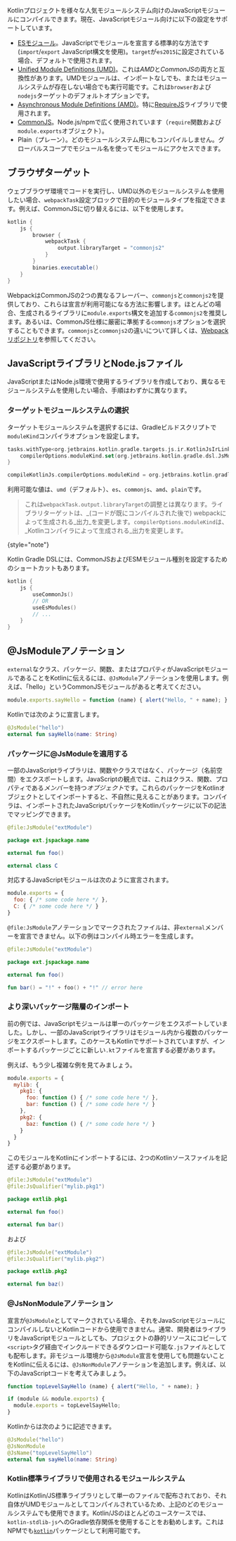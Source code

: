 [//]: # (title: JavaScriptモジュール)

Kotlinプロジェクトを様々な人気モジュールシステム向けのJavaScriptモジュールにコンパイルできます。現在、JavaScriptモジュール向けに以下の設定をサポートしています。

- [ESモジュール](https://developer.mozilla.org/en-US/docs/Web/JavaScript/Guide/Modules)。JavaScriptでモジュールを宣言する標準的な方法です (`import`/`export` JavaScript構文を使用)。`target`が`es2015`に設定されている場合、デフォルトで使用されます。
- [Unified Module Definitions (UMD)](https://github.com/umdjs/umd)。これは*AMD*と*CommonJS*の両方と互換性があります。UMDモジュールは、インポートなしでも、またはモジュールシステムが存在しない場合でも実行可能です。これは`browser`および`nodejs`ターゲットのデフォルトオプションです。
- [Asynchronous Module Definitions (AMD)](https://github.com/amdjs/amdjs-api/wiki/AMD)。特に[RequireJS](https://requirejs.org/)ライブラリで使用されます。
- [CommonJS](http://wiki.commonjs.org/wiki/Modules/1.1)。Node.js/npmで広く使用されています（`require`関数および`module.exports`オブジェクト）。
- Plain（プレーン）。どのモジュールシステム用にもコンパイルしません。グローバルスコープでモジュール名を使ってモジュールにアクセスできます。

## ブラウザターゲット

ウェブブラウザ環境でコードを実行し、UMD以外のモジュールシステムを使用したい場合、`webpackTask`設定ブロックで目的のモジュールタイプを指定できます。例えば、CommonJSに切り替えるには、以下を使用します。

```groovy
kotlin {
    js {
        browser {
            webpackTask {
                output.libraryTarget = "commonjs2"
            }
        }
        binaries.executable()
    }
}
```

WebpackはCommonJSの2つの異なるフレーバー、`commonjs`と`commonjs2`を提供しており、これらは宣言が利用可能になる方法に影響します。ほとんどの場合、生成されるライブラリに`module.exports`構文を追加する`commonjs2`を推奨します。あるいは、CommonJS仕様に厳密に準拠する`commonjs`オプションを選択することもできます。`commonjs`と`commonjs2`の違いについて詳しくは、[Webpackリポジトリ](https://github.com/webpack/webpack/issues/1114)を参照してください。

## JavaScriptライブラリとNode.jsファイル

JavaScriptまたはNode.js環境で使用するライブラリを作成しており、異なるモジュールシステムを使用したい場合、手順はわずかに異なります。

### ターゲットモジュールシステムの選択

ターゲットモジュールシステムを選択するには、Gradleビルドスクリプトで`moduleKind`コンパイラオプションを設定します。

<tabs group="build-script">
<tab title="Kotlin" group-key="kotlin">

```kotlin
tasks.withType<org.jetbrains.kotlin.gradle.targets.js.ir.KotlinJsIrLink> {
    compilerOptions.moduleKind.set(org.jetbrains.kotlin.gradle.dsl.JsModuleKind.MODULE_COMMONJS)
}
```

</tab>
<tab title="Groovy" group-key="groovy">

```groovy
compileKotlinJs.compilerOptions.moduleKind = org.jetbrains.kotlin.gradle.dsl.JsModuleKind.MODULE_COMMONJS
```

</tab>
</tabs>

利用可能な値は、`umd`（デフォルト）、`es`、`commonjs`、`amd`、`plain`です。

> これは`webpackTask.output.libraryTarget`の調整とは異なります。ライブラリターゲットは、_(コードが既にコンパイルされた後で) webpackによって生成される_出力_を変更します。`compilerOptions.moduleKind`は、_Kotlinコンパイラによって生成される_出力を変更します。
>
{style="note"}  

Kotlin Gradle DSLには、CommonJSおよびESMモジュール種別を設定するためのショートカットもあります。

```kotlin
kotlin {
    js {
        useCommonJs()
        // OR
        useEsModules()
        // ...
    }
}
```

## @JsModuleアノテーション

`external`なクラス、パッケージ、関数、またはプロパティがJavaScriptモジュールであることをKotlinに伝えるには、`@JsModule`アノテーションを使用します。例えば、「hello」というCommonJSモジュールがあると考えてください。

```javascript
module.exports.sayHello = function (name) { alert("Hello, " + name); }
```

Kotlinでは次のように宣言します。

```kotlin
@JsModule("hello")
external fun sayHello(name: String)
```

### パッケージに@JsModuleを適用する

一部のJavaScriptライブラリは、関数やクラスではなく、パッケージ（名前空間）をエクスポートします。JavaScriptの観点では、これはクラス、関数、プロパティである*メンバー*を持つ*オブジェクト*です。これらのパッケージをKotlinオブジェクトとしてインポートすると、不自然に見えることがあります。コンパイラは、インポートされたJavaScriptパッケージをKotlinパッケージに以下の記法でマッピングできます。

```kotlin
@file:JsModule("extModule")

package ext.jspackage.name

external fun foo()

external class C
```

対応するJavaScriptモジュールは次のように宣言されます。

```javascript
module.exports = {
  foo: { /* some code here */ },
  C: { /* some code here */ }
}
```

`@file:JsModule`アノテーションでマークされたファイルは、非`external`メンバーを宣言できません。以下の例はコンパイル時エラーを生成します。

```kotlin
@file:JsModule("extModule")

package ext.jspackage.name

external fun foo()

fun bar() = "!" + foo() + "!" // error here
```

### より深いパッケージ階層のインポート

前の例では、JavaScriptモジュールは単一のパッケージをエクスポートしていました。しかし、一部のJavaScriptライブラリはモジュール内から複数のパッケージをエクスポートします。このケースもKotlinでサポートされていますが、インポートするパッケージごとに新しい`.kt`ファイルを宣言する必要があります。

例えば、もう少し複雑な例を見てみましょう。

```javascript
module.exports = {
  mylib: {
    pkg1: {
      foo: function () { /* some code here */ },
      bar: function () { /* some code here */ }
    },
    pkg2: {
      baz: function () { /* some code here */ }
    }
  }
}
```

このモジュールをKotlinにインポートするには、2つのKotlinソースファイルを記述する必要があります。

```kotlin
@file:JsModule("extModule")
@file:JsQualifier("mylib.pkg1")

package extlib.pkg1

external fun foo()

external fun bar()
```

および

```kotlin
@file:JsModule("extModule")
@file:JsQualifier("mylib.pkg2")

package extlib.pkg2

external fun baz()
```

### @JsNonModuleアノテーション

宣言が`@JsModule`としてマークされている場合、それをJavaScriptモジュールにコンパイルしないとKotlinコードから使用できません。通常、開発者はライブラリをJavaScriptモジュールとしても、プロジェクトの静的リソースにコピーして`<script>`タグ経由でインクルードできるダウンロード可能な`.js`ファイルとしても配布します。非モジュール環境から`@JsModule`宣言を使用しても問題ないことをKotlinに伝えるには、`@JsNonModule`アノテーションを追加します。例えば、以下のJavaScriptコードを考えてみましょう。

```javascript
function topLevelSayHello (name) { alert("Hello, " + name); }

if (module && module.exports) {
  module.exports = topLevelSayHello;
}
```

Kotlinからは次のように記述できます。

```kotlin
@JsModule("hello")
@JsNonModule
@JsName("topLevelSayHello")
external fun sayHello(name: String)
```

### Kotlin標準ライブラリで使用されるモジュールシステム

KotlinはKotlin/JS標準ライブラリとして単一のファイルで配布されており、それ自体がUMDモジュールとしてコンパイルされているため、上記のどのモジュールシステムでも使用できます。Kotlin/JSのほとんどのユースケースでは、`kotlin-stdlib-js`へのGradle依存関係を使用することをお勧めします。これはNPMでも[`kotlin`](https://www.npmjs.com/package/kotlin)パッケージとして利用可能です。